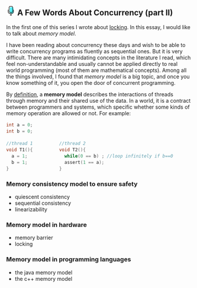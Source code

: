 ## ![alt text](../img/icons/png/microphone-1.png) A Few Words About Concurrency (part II)

In the first one of this series I wrote about [locking](./A-Few-Words-About-Concurrency-I.html). In this essay, I would like to talk about *memory model*. 

I have been reading about concurrency these days and wish to be able to write concurrency programs as fluently as sequential ones. But it is very difficult. There are many intimidating concepts in the literature I read, which feel non-understandable and usually cannot be applied directly to real world programming (most of them are mathematical concepts). Among all the things involved, I found that *memory model* is a big topic, and once you know something of it, you open the door of concurrent programming.

By [definition](https://en.wikipedia.org/wiki/Memory_model_(programming)), a **memory model** describes the interactions of threads through memory and their shared use of the data. In a world, it is a contract between programmers and systems, which specific whether some kinds of memory operation are allowed or not. For example:

```C
int a = 0;
int b = 0;

//thread 1          //thread 2
void T1(){          void T2(){
  a = 1;              while(0 == b) ; //loop infinitely if b==0
  b = 1;              assert(1 == a);
}                   }
```





### Memory consistency model to ensure safety

- quiescent consistency
- sequential consistency
- linearizability

### Memory model in hardware

- memory barrier
- locking

### Memory model in programming languages

- the java memory model
- the c++ memory model





